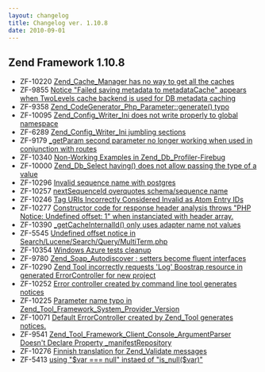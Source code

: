 ```yaml
---
layout: changelog
title: Changelog ver. 1.10.8
date: 2010-09-01
---
```


## Zend Framework 1.10.8

- ZF-10220	[Zend_Cache_Manager has no way to get all the caches](/issue/browse/ZF-10220)
- ZF-9855	[Notice "Failed saving metadata to metadataCache" appears when TwoLevels cache backend is used for DB metadata caching](/issue/browse/ZF-9855)
- ZF-9358	[Zend_CodeGenerator_Php_Parameter::generate() typo](/issue/browse/ZF-9358)
- ZF-10095	[Zend_Config_Writer_Ini does not write properly to global namespace](/issue/browse/ZF-10095)
- ZF-6289	[Zend_Config_Writer_Ini jumbling sections](/issue/browse/ZF-6289)
- ZF-9179	[_getParam second parameter no longer working when used in conjunction with routes](/issue/browse/ZF-9179)
- ZF-10340	[Non-Working Examples in Zend_Db_Profiler-Firebug](/issue/browse/ZF-10340)
- ZF-10000	[Zend_Db_Select having() does not allow passing the type of a value](/issue/browse/ZF-10000)
- ZF-10296	[Invalid sequence name with postgres](/issue/browse/ZF-10296)
- ZF-10257	[nextSequenceId overquotes schema/sequence name](/issue/browse/ZF-10257)
- ZF-10246	[Tag URIs Incorrectly Considered Invalid as Atom Entry IDs](/issue/browse/ZF-10246)
- ZF-10277	[Constructor code for response header analysis throws "PHP Notice:  Undefined offset: 1" when instanciated with header array.](/issue/browse/ZF-10277)
- ZF-10390	[_getCacheInternalId() only uses adapter name not values](/issue/browse/ZF-10390)
- ZF-5545	[Undefined offset notice in Search/Lucene/Search/Query/MultiTerm.php](/issue/browse/ZF-5545)
- ZF-10354	[Windows Azure tests cleanup](/issue/browse/ZF-10354)
- ZF-9780	[Zend_Soap_Autodiscover : setters become fluent interfaces](/issue/browse/ZF-9780)
- ZF-10290	[Zend Tool incorrectly requests 'Log' Boostrap resource in generated ErrorController for new project](/issue/browse/ZF-10290)
- ZF-10252	[Error controller created by command line tool generates notices](/issue/browse/ZF-10252)
- ZF-10225	[Parameter name typo in Zend_Tool_Framework_System_Provider_Version](/issue/browse/ZF-10225)
- ZF-10071	[Default ErrorController created by Zend_Tool generates notices.](/issue/browse/ZF-10071)
- ZF-9541	[Zend_Tool_Framework_Client_Console_ArgumentParser Doesn't Declare Property _manifestRepository](/issue/browse/ZF-9541)
- ZF-10276	[Finnish translation for Zend_Validate messages](/issue/browse/ZF-10276)
- ZF-5413	[using "$var === null" instaed of "is_null($var)"](/issue/browse/ZF-5413)
